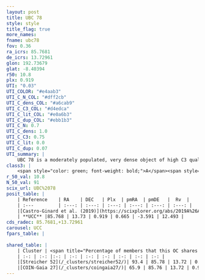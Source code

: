 ```yaml
---
layout: post
title: UBC 78
style: style
title_flag: true
more_names: 
fname: ubc78
fov: 0.36
ra_icrs: 85.7681
de_icrs: 13.72961
glon: 192.73679
glat: -8.40394
r50: 10.8
plx: 0.919
UTI: "0.03"
UTI_COLOR: "#e4aab3"
UTI_C_N_COL: "#dff2cb"
UTI_C_dens_COL: "#a6cab9"
UTI_C_C3_COL: "#d4edca"
UTI_C_lit_COL: "#e0a6b3"
UTI_C_dup_COL: "#ebb1b3"
UTI_C_N: 0.7
UTI_C_dens: 1.0
UTI_C_C3: 0.75
UTI_C_lit: 0.0
UTI_C_dup: 0.07
UTI_summary: |
    UBC 78 is a moderately populated, very dense object of high C3 quality. It is rarely studied in the literature, with no articles listed in the last 6 years.<br><br><span style="color: #99180f; font-weight: bold;">Warning: </span>This is very likely a duplicate object, which shares a large percentage of members with at least one previously reported entry.
class3: |
    <span style="color: green; font-weight: bold;">A</span><span style="color: #FFC300; font-weight: bold;">B</span>
r_50_val: 10.8
N_50_val: 91
scix_url: UBC%2078
posit_table: |
    | Reference    | RA    | DEC   | Plx  | pmRA  | pmDE   |  Rv  |
    | :---         | :---: | :---: | :---: | :---: | :---: | :---: |
    |[Castro-Ginard et al. (2019)](https://scixplorer.org/abs/2019A%26A...627A..35C) | 85.745 | 13.724 | 0.913 | 0.638 | -3.646 | -- |
    | **UCC** |85.768 | 13.73 | 0.919 | 0.665 | -3.591 | 12.493 | 
cds_radec: 85.7681,+13.72961
carousel: UCC
fpars_table: |
    
shared_table: |
    | Cluster | <span title="Percentage of members that this OC shares with the ones listed">%</span>   | RA   | DEC   | Plx   | pmRA  | pmDE  | Rv | UTI |
    | :-: | :-: |:-: | :-: | :-: | :-: | :-: | :-: | :-: |
    |[Streicher 52](/_clusters/streicher52/)| 93.4 | 85.78 | 13.72 | 0.92 | 0.67 | -3.59 | 10.88 |0.66 |
    |[COIN-Gaia 27](/_clusters/coingaia27/)| 65.9 | 85.76 | 13.72 | 0.93 | 0.67 | -3.6 | 12.49 |0.0 |
---
```

